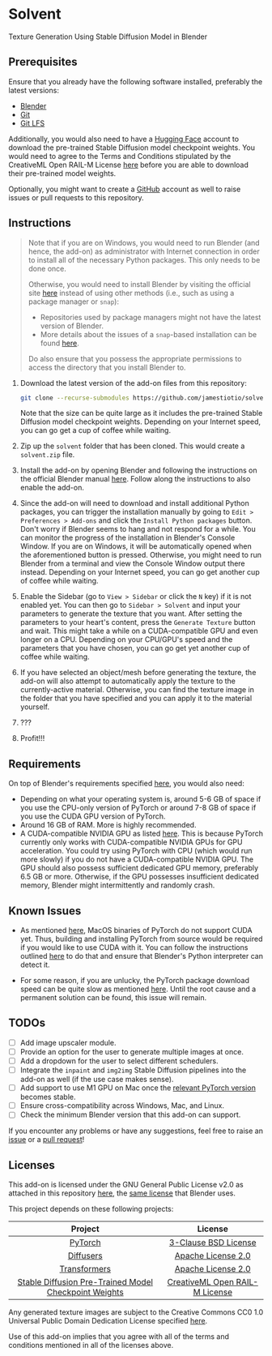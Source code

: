 # Solvent
Texture Generation Using Stable Diffusion Model in Blender

## Prerequisites

Ensure that you already have the following software installed, preferably the latest versions:

- [Blender](https://www.blender.org/)
- [Git](https://git-scm.com/)
- [Git LFS](https://git-lfs.github.com/)

Additionally, you would also need to have a [Hugging Face](https://huggingface.co/) account to download the pre-trained Stable Diffusion model checkpoint weights. You would need to agree to the Terms and Conditions stipulated by the CreativeML Open RAIL-M License [here](https://huggingface.co/CompVis/stable-diffusion-v1-4) before you are able to download their pre-trained model weights.

Optionally, you might want to create a [GitHub](https://github.com/) account as well to raise issues or pull requests to this repository.

## Instructions

> Note that if you are on Windows, you would need to run Blender (and hence, the add-on) as administrator with Internet connection in order to install all of the necessary Python packages. This only needs to be done once.
>
> Otherwise, you would need to install Blender by visiting the official site [here](https://www.blender.org/download/) instead of using other methods (i.e., such as using a package manager or `snap`):
>
> - Repositories used by package managers might not have the latest version of Blender.
> - More details about the issues of a `snap`-based installation can be found [here](https://developer.blender.org/T83085).
>
> Do also ensure that you possess the appropriate permissions to access the directory that you install Blender to.

1. Download the latest version of the add-on files from this repository:

   ```bash
   git clone --recurse-submodules https://github.com/jamestiotio/solvent
   ```

   Note that the size can be quite large as it includes the pre-trained Stable Diffusion model checkpoint weights. Depending on your Internet speed, you can go get a cup of coffee while waiting.

2. Zip up the `solvent` folder that has been cloned. This would create a `solvent.zip` file.

3. Install the add-on by opening Blender and following the instructions on the official Blender manual [here](https://docs.blender.org/manual/en/latest/editors/preferences/addons.html#installing-add-ons). Follow along the instructions to also enable the add-on.

4. Since the add-on will need to download and install additional Python packages, you can trigger the installation manually by going to `Edit > Preferences > Add-ons` and click the `Install Python packages` button. Don't worry if Blender seems to hang and not respond for a while. You can monitor the progress of the installation in Blender's Console Window. If you are on Windows, it will be automatically opened when the aforementioned button is pressed. Otherwise, you might need to run Blender from a terminal and view the Console Window output there instead. Depending on your Internet speed, you can go get another cup of coffee while waiting.

5. Enable the Sidebar (go to `View > Sidebar` or click the `N` key) if it is not enabled yet. You can then go to `Sidebar > Solvent` and input your parameters to generate the texture that you want. After setting the parameters to your heart's content, press the `Generate Texture` button and wait. This might take a while on a CUDA-compatible GPU and even longer on a CPU. Depending on your CPU/GPU's speed and the parameters that you have chosen, you can go get yet another cup of coffee while waiting.

6. If you have selected an object/mesh before generating the texture, the add-on will also attempt to automatically apply the texture to the currently-active material. Otherwise, you can find the texture image in the folder that you have specified and you can apply it to the material yourself.

7. ???

8. Profit!!!

## Requirements

On top of Blender's requirements specified [here](https://www.blender.org/download/requirements/), you would also need:

- Depending on what your operating system is, around 5-6 GB of space if you use the CPU-only version of PyTorch or around 7-8 GB of space if you use the CUDA GPU version of PyTorch.
- Around 16 GB of RAM. More is highly recommended.
- A CUDA-compatible NVIDIA GPU as listed [here](https://developer.nvidia.com/cuda-gpus#compute). This is because PyTorch currently only works with CUDA-compatible NVIDIA GPUs for GPU acceleration. You could try using PyTorch with CPU (which would run more slowly) if you do not have a CUDA-compatible NVIDIA GPU. The GPU should also possess sufficient dedicated GPU memory, preferably 6.5 GB or more. Otherwise, if the GPU possesses insufficient dedicated memory, Blender might intermittently and randomly crash.

## Known Issues

- As mentioned [here](https://pytorch.org/get-started/locally/), MacOS binaries of PyTorch do not support CUDA yet. Thus, building and installing PyTorch from source would be required if you would like to use CUDA with it. You can follow the instructions outlined [here](https://github.com/pytorch/pytorch#from-source) to do that and ensure that Blender's Python interpreter can detect it.

- For some reason, if you are unlucky, the PyTorch package download speed can be quite slow as mentioned [here](https://github.com/pytorch/pytorch/issues/17023). Until the root cause and a permanent solution can be found, this issue will remain.

## TODOs

- [ ] Add image upscaler module.
- [ ] Provide an option for the user to generate multiple images at once.
- [ ] Add a dropdown for the user to select different schedulers.
- [ ] Integrate the `inpaint` and `img2img` Stable Diffusion pipelines into the add-on as well (if the use case makes sense).
- [ ] Add support to use M1 GPU on Mac once the [relevant PyTorch version](https://pytorch.org/blog/introducing-accelerated-pytorch-training-on-mac/) becomes stable.
- [ ] Ensure cross-compatibility across Windows, Mac, and Linux.
- [ ] Check the minimum Blender version that this add-on can support.

If you encounter any problems or have any suggestions, feel free to raise an [issue](https://github.com/jamestiotio/solvent/issues) or a [pull request](https://github.com/jamestiotio/solvent/pulls)!

## Licenses

This add-on is licensed under the GNU General Public License v2.0 as attached in this repository [here](./LICENSE), the [same license](https://git.blender.org/gitweb/gitweb.cgi/blender.git/blob/HEAD:/doc/license/GPL-license.txt) that Blender uses.

This project depends on these following projects:

| Project | License |
|:-------:|:--------------------:|
| [PyTorch](https://pytorch.org/) | [3-Clause BSD License](https://github.com/pytorch/pytorch/blob/master/LICENSE) |
| [Diffusers](https://github.com/huggingface/diffusers) | [Apache License 2.0](https://github.com/huggingface/diffusers/blob/main/LICENSE) |
| [Transformers](https://github.com/huggingface/transformers) | [Apache License 2.0](https://github.com/huggingface/transformers/blob/main/LICENSE) |
| [Stable Diffusion Pre-Trained Model Checkpoint Weights](https://huggingface.co/CompVis/stable-diffusion) | [CreativeML Open RAIL-M License](https://huggingface.co/spaces/CompVis/stable-diffusion-license) |

Any generated texture images are subject to the Creative Commons CC0 1.0 Universal Public Domain Dedication License specified [here](https://creativecommons.org/publicdomain/zero/1.0/legalcode).

Use of this add-on implies that you agree with all of the terms and conditions mentioned in all of the licenses above.
